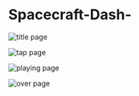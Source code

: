 # Spacecraft-Dash-

![title page](https://i.imgur.com/6Z4N0RP.png)

![tap page](https://i.imgur.com/6Z4N0RP.png)

![playing page](https://i.imgur.com/4AMuIer.png)

![over page](https://i.imgur.com/Iep7L5u.png)
